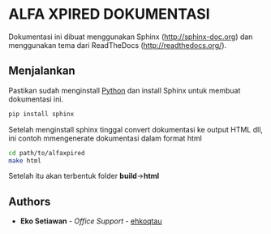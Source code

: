 # ALFA XPIRED DOKUMENTASI

Dokumentasi ini dibuat menggunakan Sphinx (http://sphinx-doc.org) dan menggunakan tema dari ReadTheDocs (http://readthedocs.org/).

## Menjalankan

Pastikan sudah menginstall [Python](https://www.python.org/) dan install Sphinx untuk membuat dokumentasi ini.

```sh
pip install sphinx
```

Setelah menginstall sphinx tinggal convert dokumentasi ke output HTML dll, ini contoh mmengenerate dokumentasi dalam format html

```sh
cd path/to/alfaxpired
make html
```
Setelah itu akan terbentuk folder **build**->**html**


## Authors

* **Eko Setiawan** - *Office Support* - [ehkoqtau](https://github.com/ehkoqtau)